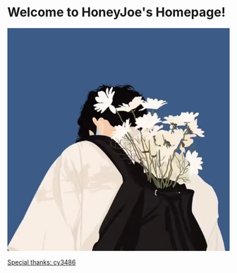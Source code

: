 # Welcome to HoneyJoe's Homepage!  

![imag1](image/1.png)  


[Special thanks: cy3486](http://cy3486.github.io)
